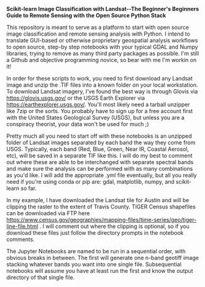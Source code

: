 **Scikit-learn Image Classification with Landsat--The Beginner's Beginners Guide to Remote Sensing with the Open Source Python Stack**

This repository is meant to serve as a platform to start with open source image classification and remote sensing analysis with Python. I intend to translate GUI-based or otherwise proprietary geospatial analysis workflows to open source, step-by step notebooks with your typical GDAL and Numpy libraries, trying to remove as many third party packages as possible. I'm still a Github and objective programming novice, so bear with me I'm workin on it! 

In order for these scripts to work, you need to first download any Landsat image and unzip the .TIF files into a known folder on your local workstation. To download Landsat imagery, I've found the best way is through Glovis via https://glovis.usgs.gov/ or the USGS Earth Explorer  via https://earthexplorer.usgs.gov/. You'll most likely need a tarball unzipper like 7zip or the sorts. You probably have to sign up for a free account first with the United States Geological Survey (USGS), but unless you are a conspiracy theorist, your data won't be used for much ;)

Pretty much all you need to start off with these notebooks is an unzipped folder of Landsat images separated by each band the way they come from USGS. Typically, each band (Red, Blue, Green, Near IR, Coastal Aerosol, etc), will be saved in a separate TIF like this. I will do my best to comment out where these are able to be interchanged with separate spectral bands and make sure the analysis can be performed with as many combinations as you'd like. I will add the appropriate .yml file eventually, but all you really need if you're using conda or pip are: gdal, matplotlib, numpy, and scikit-learn so far.

In my example, I have downloaded the Landsat tile for Austin and will be clipping the raster to the extent of Travis County. TIGER Census shapefiles can be downloaded via FTP here https://www.census.gov/geographies/mapping-files/time-series/geo/tiger-line-file.html . I will comment out where the clipping is optional, so if you download these files just follow the directory prompts in the notebook comments. 

The Jupyter Notebooks are named to be run in a sequential order, with obvious breaks in between. The first will generate one n-band geotiff image stacking whatever bands you want into one single file. Subsequential notebooks will assume you have at least run the first and know the output directory of that single file.
